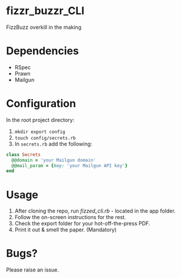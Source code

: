 fizzr_buzzr_CLI
===============

FizzBuzz overkill in the making

**Dependencies**
===============

* RSpec
* Prawn
* Mailgun

**Configuration**
===============

In the root project directory:

1. `mkdir export config`
2. `touch config/secrets.rb`
3. In `secrets.rb` add the following:

```ruby
class Secrets
  @@domain = 'your Mailgun domain'
  @@mail_param = {key: 'your Mailgun API key'}
end
```

Usage
===============

1. After cloning the repo, run *fizzed_cli.rb* - located in the app folder.
2. Follow the on-screen instructions for the rest.
3. Check the export folder for your hot-off-the-press PDF.
4. Print it out & smell the paper. (Mandatory)

**Bugs?**
===============

Please raise an issue.
